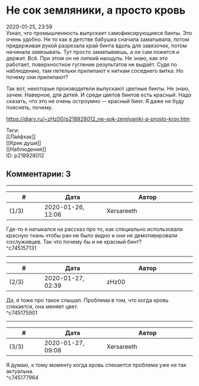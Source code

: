 Не сок земляники, а просто кровь
================================

  
2020-01-25, 23:59  
 Узнал, что промышленность выпускает самофиксирующиеся бинты. Это очень удобно. Не то как в детстве бабушка сначала заматывала, потом придерживая рукой разрезала край бинта вдоль для завязочек, потом начинала завязывать. Тут просто заматываешь, а он сам ложится и держит. Всё. При этом он не липкий наощупь. Не знаю, как это работает, поверхностное гугление результатов не выдаёт. Судя по наблюдению, там петельки прилипают к ниткам соседнего витка. Но почему они прилипают?   
   
 Так вот, некоторые производители выпускают цветные бинты. Не знаю, зачем. Наверное, для детей. И среди цветов бинтов есть красный. Надо сказать, что это не очень остроумно -- красный бинт. Я даже не буду пояснять, почему.   
  
<https://diary.ru/~zHz00/p218928012_ne-sok-zemlyaniki-a-prosto-krov.htm>  
  
Теги:  
[[Лайфхак]]  
[[Крик души]]  
[[Наблюдения]]  
ID: p218928012  


Комментарии: 3
--------------

  


---



|         #         |              Дата              |                     Автор                     |           ID           |
| --- | --- | --- | --- |
| (1/3) | 2020-01-26, 12:06 | Xersareeth | c745157131 |

  
 Где-то я натыкался на рассказ про то, как специально использовали красную ткань чтобы ран не было видно и они не демотивировали сослуживцев. Так что почему бы и не красный бинт?   
 ^c745157131

---



|         #         |              Дата              |                     Автор                     |           ID           |
| --- | --- | --- | --- |
| (2/3) | 2020-01-27, 02:39 | zHz00 | c745175901 |

  
 Да, я тоже про такое слышал. Проблема в том, что когда кровь спекается, она меняет цвет.   
 ^c745175901

---



|         #         |              Дата              |                     Автор                     |           ID           |
| --- | --- | --- | --- |
| (3/3) | 2020-01-27, 09:08 | Xersareeth | c745177964 |

  
 Я думаю, к тому моменту когда кровь спекается проблема уже не так актуальна.   
 ^c745177964